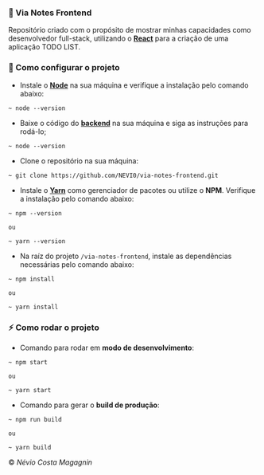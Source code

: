 ### :green_book: Via Notes Frontend

Repositório criado com o propósito de mostrar minhas capacidades como desenvolvedor full-stack, utilizando o **[React](https://pt-br.reactjs.org/)** para a criação de uma aplicação TODO LIST.

### :wrench: Como configurar o projeto

- Instale o **[Node](https://nodejs.org/en/download/)** na sua máquina e verifique a instalação pelo comando abaixo:
```
~ node --version
```

- Baixe o código do **[backend](https://github.com/NEVI0/via-notes-backend)** na sua máquina e siga as instruções para rodá-lo;
```
~ node --version
```

- Clone o repositório na sua máquina:
```
~ git clone https://github.com/NEVI0/via-notes-frontend.git
```

- Instale o **[Yarn](https://classic.yarnpkg.com/en/docs/install/)** como gerenciador de pacotes ou utilize o **NPM**. Verifique a instalação pelo comando abaixo:
```
~ npm --version

ou

~ yarn --version
```

- Na raíz do projeto `/via-notes-frontend`, instale as dependências necessárias pelo comando abaixo:
```
~ npm install

ou

~ yarn install
```

### :zap: Como rodar o projeto

- Comando para rodar em **modo de desenvolvimento**:
```
~ npm start

ou

~ yarn start
```

- Comando para gerar o **build de produção**:
```
~ npm run build

ou

~ yarn build
```

:copyright: *Névio Costa Magagnin*
